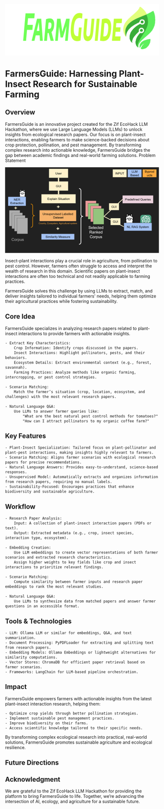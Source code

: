 
![FarmersGuide](images/logo.png)


# FarmersGuide: Harnessing Plant-Insect Research for Sustainable Farming

## Overview

FarmersGuide is an innovative project created for the Zif EcoHack LLM Hackathon, where we use Large Language Models (LLMs) to unlock insights from ecological research papers. Our focus is on plant-insect interactions, enabling farmers to make science-backed decisions about crop protection, pollination, and pest management. By transforming complex research into actionable knowledge, FarmersGuide bridges the gap between academic findings and real-world farming solutions.
Problem Statement

![FarmersGuide](images/farmersguide_schema.png)

Insect-plant interactions play a crucial role in agriculture, from pollination to pest control. However, farmers often struggle to access and interpret the wealth of research in this domain. Scientific papers on plant-insect interactions are often too technical and not readily applicable to farming practices.

FarmersGuide solves this challenge by using LLMs to extract, match, and deliver insights tailored to individual farmers' needs, helping them optimize their agricultural practices while fostering sustainability.

## Core Idea

FarmersGuide specializes in analyzing research papers related to plant-insect interactions to provide farmers with actionable insights.

    - Extract Key Characteristics:
        Crop Information: Identify crops discussed in the papers.
        Insect Interactions: Highlight pollinators, pests, and their behaviors.
        Ecosystem Details: Extract environmental context (e.g., forest, savannah).
        Farming Practices: Analyze methods like organic farming, intercropping, or pest control strategies.

    - Scenario Matching:
        Match the farmer’s situation (crop, location, ecosystem, and challenges) with the most relevant research papers.

    - Natural Language Q&A:
        Use LLMs to answer farmer queries like:
            "What are the best natural pest control methods for tomatoes?"
            "How can I attract pollinators to my organic coffee farm?"

## Key Features

    - Plant-Insect Specialization: Tailored focus on plant-pollinator and plant-pest interactions, making insights highly relevant to farmers.
    - Scenario Matching: Aligns farmer scenarios with ecological research papers for precise recommendations.
    - Natural Language Answers: Provides easy-to-understand, science-based responses.
    - Unsupervised Model: Automatically extracts and organizes information from research papers, requiring no manual labels.
    - Sustainability-Focused: Encourages practices that enhance biodiversity and sustainable agriculture.

## Workflow

    - Research Paper Analysis:
        Input: A collection of plant-insect interaction papers (PDFs or text).
        Output: Extracted metadata (e.g., crop, insect species, interaction type, ecosystem).

    - Embedding Creation:
        Use LLM embeddings to create vector representations of both farmer scenarios and extracted research characteristics.
        Assign higher weights to key fields like crop and insect interactions to prioritize relevant findings.

    - Scenario Matching:
        Compute similarity between farmer inputs and research paper embeddings to rank the most relevant studies.

    - Natural Language Q&A:
        Use LLMs to synthesize data from matched papers and answer farmer questions in an accessible format.

## Tools & Technologies


    - LLM: Ollama LLM or similar for embeddings, Q&A, and text summarization.
    - Document Processing: PyPDFLoader for extracting and splitting text from research papers.
    - Embedding Models: Ollama Embeddings or lightweight alternatives for similarity computations.
    - Vector Stores: ChromaDB for efficient paper retrieval based on farmer scenarios.
    - Frameworks: LangChain for LLM-based pipeline orchestration.

## Impact

FarmersGuide empowers farmers with actionable insights from the latest plant-insect interaction research, helping them:

    - Optimize crop yields through better pollination strategies.
    - Implement sustainable pest management practices.
    - Improve biodiversity on their farms.
    - Access scientific knowledge tailored to their specific needs.

By transforming complex ecological research into practical, real-world solutions, FarmersGuide promotes sustainable agriculture and ecological resilience.
## Future Directions


## Acknowledgment

We are grateful to the Zif EcoHack LLM Hackathon for providing the platform to bring FarmersGuide to life. Together, we’re advancing the intersection of AI, ecology, and agriculture for a sustainable future.
